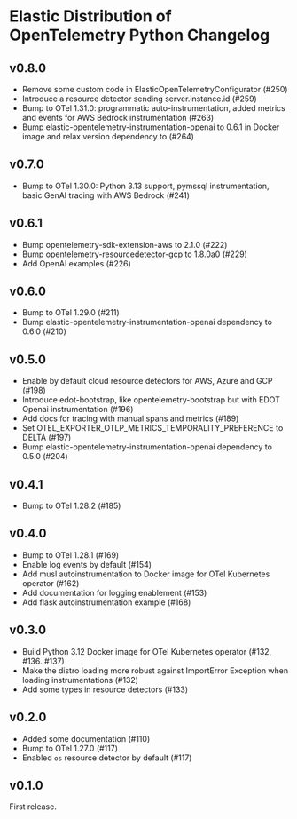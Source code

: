 # Elastic Distribution of OpenTelemetry Python Changelog

## v0.8.0

- Remove some custom code in ElasticOpenTelemetryConfigurator (#250)
- Introduce a resource detector sending server.instance.id (#259)
- Bump to OTel 1.31.0: programmatic auto-instrumentation, added metrics and events for AWS Bedrock instrumentation (#263)
- Bump elastic-opentelemetry-instrumentation-openai to 0.6.1 in Docker image and relax version dependency to (#264)

## v0.7.0

- Bump to OTel 1.30.0: Python 3.13 support, pymssql instrumentation, basic GenAI tracing with AWS Bedrock (#241)

## v0.6.1

- Bump opentelemetry-sdk-extension-aws to 2.1.0 (#222)
- Bump opentelemetry-resourcedetector-gcp to 1.8.0a0 (#229)
- Add OpenAI examples (#226)

## v0.6.0

- Bump to OTel 1.29.0 (#211)
- Bump elastic-opentelemetry-instrumentation-openai dependency to 0.6.0 (#210)

## v0.5.0

- Enable by default cloud resource detectors for AWS, Azure and GCP (#198)
- Introduce edot-bootstrap, like opentelemetry-bootstrap but with EDOT Openai instrumentation (#196)
- Add docs for tracing with manual spans and metrics (#189)
- Set OTEL_EXPORTER_OTLP_METRICS_TEMPORALITY_PREFERENCE to DELTA (#197)
- Bump elastic-opentelemetry-instrumentation-openai dependency to 0.5.0 (#204)

## v0.4.1

- Bump to OTel 1.28.2 (#185)

## v0.4.0

- Bump to OTel 1.28.1 (#169)
- Enable log events by default (#154)
- Add musl autoinstrumentation to Docker image for OTel Kubernetes operator (#162)
- Add documentation for logging enablement (#153)
- Add flask autoinstrumentation example (#168)

## v0.3.0

- Build Python 3.12 Docker image for OTel Kubernetes operator (#132, #136. #137)
- Make the distro loading more robust against ImportError
  Exception when loading instrumentations (#132)
- Add some types in resource detectors (#133)

## v0.2.0

- Added some documentation (#110)
- Bump to OTel 1.27.0 (#117)
- Enabled `os` resource detector by default (#117)

## v0.1.0

First release.
